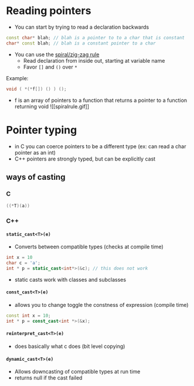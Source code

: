 # Reading pointers
- You can start by trying to read a declaration backwards
```c++
const char* blah; // blah is a pointer to to a char that is constant
char* const blah; // blah is a constant pointer to a char
```

- You can use the [spiral/zig-zag rule](https://stackoverflow.com/a/34560439)
	- Read declaration from inside out, starting at variable name
	- Favor `[]` and `()` over `*`

Example:
```c++
void ( *(*f[]) () ) ();  
```
- f is an array of pointers to a function that returns a pointer to a function returning void
![[spiralrule.gif]]

# Pointer typing
- in C you can coerce pointers to be a different type (ex: can read a char pointer as an int)
- C++ pointers are strongly typed, but can be explicitly cast

## ways of casting
### C
```c
((*T)(a))
```
### C++
#### `static_cast<T>(e)`
- Converts between compatible types (checks at compile time)
```c++
int x = 10
char c = 'a';
int * p = static_cast<int*>(&c); // this does not work
```
- static casts work with classes and subclasses
#### `const_cast<T>(e)`
- allows you to change toggle the constness of expression (compile time)
```c++
const int x = 10;
int * p = const_cast<int *>(&x);
```
#### `reinterpret_cast<T>(e)`
- does basically what c does (bit level copying)
#### `dynamic_cast<T>(e)`
- Allows downcasting of compatible types at run time
- returns null if the cast failed